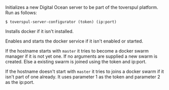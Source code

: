 Initializes a new Digital Ocean server to be part of the toverspul platform. Run as follows:

```
$ toverspul-server-configurator (token) (ip:port)
```

Installs docker if it isn't installed.

Enables and starts the docker service if it isn't enabled or started.

If the hostname starts with `master` it tries to become a docker swarm manager if it is not yet one. If no arguments are supplied a new swarm is created. Else a existing swarm is joined using the token and ip:port.

If the hostname doesn't start with `master` it tries to joins a docker swarm if it isn't part of one already. It uses parameter 1 as the token and parameter 2 as the ip:port. 